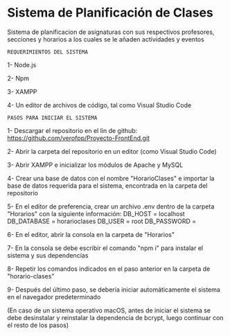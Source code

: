 # Sistema de Planificación de Clases
Sistema de planificacion de asignaturas con sus respectivos profesores, secciones y horarios a los cuales se le añaden actividades y eventos

    REQUERIMIENTOS DEL SISTEMA
1- Node.js

2- Npm

3- XAMPP

4- Un editor de archivos de código, tal como Visual Studio Code

    PASOS PARA INICIAR EL SISTEMA
1- Descargar el repositorio en el lin de github: https://github.com/verofpp/Proyecto-FrontEnd.git

2- Abrir la carpeta del repositorio en un editor (como Visual Studio Code)

3- Abrir XAMPP e inicializar los módulos de Apache y MySQL

4- Crear una base de datos con el nombre "HorarioClases" e importar la base de datos requerida para el sistema, encontrada en la carpeta del repositorio

5- En el editor de preferencia, crear un archivo .env dentro de la carpeta "Horarios" con la siguiente información:
    DB_HOST = localhost
    DB_DATABASE = horarioclases
    DB_USER = root
    DB_PASSWORD = 

6- En el editor, abrir la consola en la carpeta de "Horarios"

7- En la consola se debe escribir el comando "npm i" para instalar el sistema y sus dependencias

8- Repetir los comandos indicados en el paso anterior en la carpeta de "horario-clases"

9- Después del último paso, se debería iniciar automáticamente el sistema en el navegador predeterminado

(En caso de un sistema operativo macOS, antes de iniciar el sistema se debe desinstalar y reinstalar la dependencia de bcrypt, luego continuar con el resto de los pasos)
